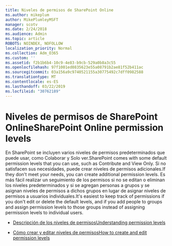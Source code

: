 ```yaml
---
title: Niveles de permisos de SharePoint Online
ms.author: mikeplum
author: MikePlumleyMSFT
manager: scotv
ms.date: 2/24/2018
ms.audience: Admin
ms.topic: article
ROBOTS: NOINDEX, NOFOLLOW
localization_priority: Normal
ms.collection: Adm_O365
ms.custom: ''
ms.assetid: f2b1b6b4-10c9-4e83-b9cb-529a0b8a3c55
ms.openlocfilehash: 97f1001ed0835623e55a08791b2ae81f52b411ac
ms.sourcegitcommit: 03a156a9c9740521155a30775492c7dff0982588
ms.translationtype: MT
ms.contentlocale: es-ES
ms.lasthandoff: 03/22/2019
ms.locfileid: "30762189"
---
```

# <a name="sharepoint-online-permission-levels"></a><span data-ttu-id="ea76d-102">Niveles de permisos de SharePoint Online</span><span class="sxs-lookup"><span data-stu-id="ea76d-102">SharePoint Online permission levels</span></span>

<span data-ttu-id="ea76d-103">En SharePoint se incluyen varios niveles de permisos predeterminados que puede usar, como Colaborar y Solo ver.</span><span class="sxs-lookup"><span data-stu-id="ea76d-103">SharePoint comes with some default permission levels that you can use, such as Contribute and View Only.</span></span> <span data-ttu-id="ea76d-104">Si no satisfacen sus necesidades, puede crear niveles de permisos adicionales.</span><span class="sxs-lookup"><span data-stu-id="ea76d-104">If they don't meet your needs, you can create additional permission levels.</span></span> <span data-ttu-id="ea76d-105">Es más fácil realizar un seguimiento de los permisos si no se editan o eliminan los niveles predeterminados y si se agregan personas a grupos y se asignan niveles de permisos a dichos grupos en lugar de asignar niveles de permisos a usuarios individuales.</span><span class="sxs-lookup"><span data-stu-id="ea76d-105">It's easiest to keep track of permissions if you don't edit or delete the default levels, and if you add people to groups and assign permission levels to those groups instead of assigning permission levels to individual users.</span></span>
  
- [<span data-ttu-id="ea76d-106">Descripción de los niveles de permisos</span><span class="sxs-lookup"><span data-stu-id="ea76d-106">Understanding permission levels</span></span>](https://go.microsoft.com/fwlink/?linkid=867071)
    
- [<span data-ttu-id="ea76d-107">Cómo crear y editar niveles de permisos</span><span class="sxs-lookup"><span data-stu-id="ea76d-107">How to create and edit permission levels</span></span>](https://go.microsoft.com/fwlink/?linkid=867072)
    

